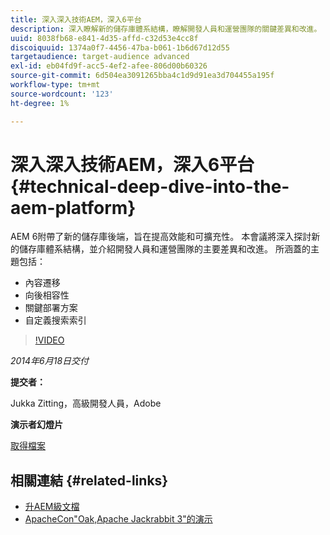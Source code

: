 ```yaml
---
title: 深入深入技術AEM，深入6平台
description: 深入瞭解新的儲存庫體系結構，瞭解開發人員和運營團隊的關鍵差異和改進。
uuid: 8038fb68-e841-4d35-affd-c32d53e4cc8f
discoiquuid: 1374a0f7-4456-47ba-b061-1b6d67d12d55
targetaudience: target-audience advanced
exl-id: eb04fd9f-acc5-4ef2-afee-806d00b60326
source-git-commit: 6d504ea3091265bba4c1d9d91ea3d704455a195f
workflow-type: tm+mt
source-wordcount: '123'
ht-degree: 1%

---
```


# 深入深入技術AEM，深入6平台{#technical-deep-dive-into-the-aem-platform}

AEM 6附帶了新的儲存庫後端，旨在提高效能和可擴充性。 本會議將深入探討新的儲存庫體系結構，並介紹開發人員和運營團隊的主要差異和改進。 所涵蓋的主題包括：

* 內容遷移
* 向後相容性
* 關鍵部署方案
* 自定義搜索索引

>[!VIDEO](https://video.tv.adobe.com/v/19518/?quality=9)

*2014年6月18日交付*

**提交者：**

Jukka Zitting，高級開發人員，Adobe

**演示者幻燈片**

[取得檔案](assets/technical-deep-dive-of-the-aem-6-platform.pdf)

## 相關連結 {#related-links}

* [升AEM級文檔](http://docs.adobe.com/content/docs/en/aem/6-0/deploy/upgrade.html)
* [ApacheCon&quot;Oak,Apache Jackrabbit 3&quot;的演示](http://www.slideshare.net/jukka/oak-the-architecture-of-apache-jackrabbit-3)
